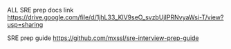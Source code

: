 ALL SRE prep docs link
https://drive.google.com/file/d/1jhL33_KlV9seO_svzbUjIPRNvyaWsi-T/view?usp=sharing


SRE prep guide
https://github.com/mxssl/sre-interview-prep-guide
